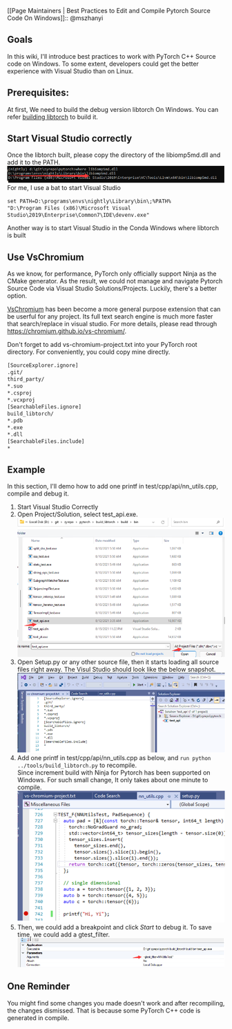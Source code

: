 [[Page Maintainers | Best Practices to Edit and Compile Pytorch Source Code On Windows]]:: @mszhanyi

## Goals
In this wiki, I'll introduce best practices to work with PyTorch C++ Source code on Windows. To some extent, developers could get the better experience with Visual Studio than on Linux.

## Prerequisites:
At first, We need to build the debug version libtorch On Windows. You can refer [building libtorch](https://github.com/pytorch/pytorch/blob/master/docs/libtorch.rst) to build it. 

## Start Visual Studio correctly
Once the libtorch built, please copy the directory of the libiomp5md.dll and add it to the PATH.
![where libiomp5md.dll](images/bestpractices_win/libiomp5.png)<br>
For me, I use a bat to start Visual Studio
```
set PATH=D:\programs\envs\nightly\Library\bin\;%PATH%
"D:\Program Files (x86)\Microsoft Visual Studio\2019\Enterprise\Common7\IDE\devenv.exe"
```

Another way is to start Visual Studio in the Conda Windows where libtorch is built

## Use VsChromium
As we know, for performance, PyTorch only officially support Ninja as the CMake generator. As the result, we could not manage and navigate Pytorch Source Code via Visual Studio Solutions/Projects. Luckily, there's a better option. 

[VsChromium](https://chromium.github.io/vs-chromium/) has been become a more general purpose extension that can be userful for any project. Its full text search engine is much more faster that search/replace in visual studio. 
For more details, please read through https://chromium.github.io/vs-chromium/.

Don't forget to add vs-chromium-project.txt into your PyTorch root directory.
For conveniently, you could copy mine directly.
```
[SourceExplorer.ignore]
.git/
third_party/
*.suo
*.csproj
*.vcxproj
[SearchableFiles.ignore]
build_libtorch/
*.pdb
*.exe
*.dll
[SearchableFiles.include]
*
```

## Example
In this section, I'll demo how to add one printf in test/cpp/api/nn_utils.cpp,  compile  and debug it.
1. Start Visual Studio Correctly
2. Open Project/Solution, select test_api.exe.
   ![open test_api.exe as solution](images/bestpractices_win/testapi.png)
3. Open Setup.py or any other source file, then it starts loading all source files right away. The Visul Studio should look like the below snapshot.
   ![load source code](images/bestpractices_win/vschromium.png)
4. Add one printf in test/cpp/api/nn_utils.cpp as below, and `run python ../tools/build_libtorch.py` to recompile.<br>
   Since increment build with Ninja for Pytorch has been supported on Windows.
   For such small change, It only takes about one minute to compile.<br>
   ![Printf](images/bestpractices_win/printf.png) 
5. Then, we could add a breakpoint and click *Start* to debug it.
   To save time, we could add a gtest_filter.
   ![gtest_filter](images/bestpractices_win/gtestfilter.png)

## One Reminder
You might find some changes you made doesn't work and after recompiling, the changes dismissed. That is because some PyTorch C++ code is generated in compile.